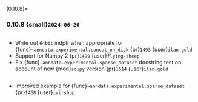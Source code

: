 (0.10.8)=
### 0.10.8 {small}`2024-06-20`

```{rubric} Bugfix
```

* Write out `64bit` indptr when appropriate for {func}`~anndata.experimental.concat_on_disk` {pr}`1493` {user}`ilan-gold`
* Support for Numpy 2 {pr}`1499` {user}`flying-sheep`
* Fix {func}`~anndata.experimental.sparse_dataset` docstring test on account of new {mod}`scipy` version {pr}`1514` {user}`ilan-gold`

```{rubric} Documentation
```

* Improved example for {func}`~anndata.experimental.sparse_dataset` {pr}`1468` {user}`ivirshup`
